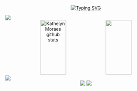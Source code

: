 <div align="center">
  
[![Typing SVG](https://readme-typing-svg.demolab.com?font=Fira+Code&color=c77dff&size=27&duration=3500&pause=500&center=true&vCenter=true&width=435&lines=Welcome+to+my+profile!;I'm+Kat;I'm+a+Systems+Developer)](https://git.io/typing-svg)
</div>

<img src="https://user-images.githubusercontent.com/73097560/115834477-dbab4500-a447-11eb-908a-139a6edaec5c.gif">

<div align="left">

<div align="center">
  <div align="center flex">
    <img width="40%" height="170px" src="https://github-readme-stats.vercel.app/api?username=katmoraesx&show_icons=true&count_private=true&hide_border=true&title_color=c77dff&icon_color=e0aaff&text_color=2283A2&bg_color=0d1117" alt="Kathelyn Moraes github stats" /> 
    <img width="40%" height="170px" src="https://github-readme-stats.vercel.app/api/top-langs/?username=katmoraesx&layout=compact&hide_border=true&title_color=c77dff&text_color=e0aaff&bg_color=0d1117" />
   </div>
</div>

 <img src="https://user-images.githubusercontent.com/73097560/115834477-dbab4500-a447-11eb-908a-139a6edaec5c.gif">

 <div align="center"> 
  <a href="https://instagram.com/katmoraesx" target="_blank"><img src="https://img.shields.io/badge/-Instagram-c77dff?style=for-the-badge&logo=instagram&logoColor=white" target="_blank"></a>
  <a href = "mailto:kathelyn_andrade23@icloud.com"><img src="https://img.shields.io/badge/-Gmail-%23333?style=for-the-badge&logo=gmail&logoColor=white" target="_blank"></a>
  
</div>
